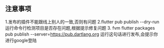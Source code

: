 ## 注意事项
1.发布的插件不能跟线上别人的一致,否则有问题
2.flutter pub publish --dry-run 运行命令行检测项目是否存在问题,根据提示修复问题
3. fvm flutter packages pub publish --server=https://pub.dartlang.org 运行这句话进行发布,会提示你进行google登陆
